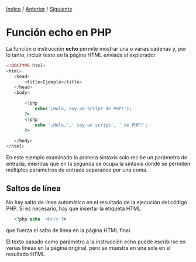 [Índice](../readme.md) / [Anterior](../readme.md) / [Siguiente](../funciones/funciones_definidas_por_usuario.md)

# Función echo en PHP
 La función o instrucción **echo** permite mostrar una o varias cadenas y, por lo tanto, incluir texto en la página HTML enviada al explorador.


 ```php
<!DOCTYPE html>
<html>
    <head>
        <title>Ejemplo</title>
    </head>
    <body>

        <?php
            echo('¡Hola, soy un script de PHP!');
        ?>
        <?php
            echo '¡Hola,',' soy un script', ' de PHP!';
        ?>

    </body>
</html>
```
En este ejemplo examinado la primera sintaxis solo recibe un parámetro de entrada, mientras que en la segunda se ocupa la sintaxis donde se permiten múltiples parámetros de entrada separados por una coma.

## Saltos de línea

No hay salto de línea automático en el resultado de la ejecución del código PHP. Si es necesario, hay que insertar la etiqueta HTML 

 ```php
    <?php echo '<br/>'?>
```
que fuerza el salto de línea en la página HTML final.

El texto pasado como parámetro a la instrucción echo puede escribirse en varias líneas en la página original, pero se muestra en una sola en el resultado HTML

